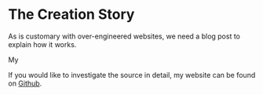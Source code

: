 # The Creation Story

As is customary with over-engineered websites, we need a blog post to explain how it works.

My 

If you would like to investigate the source in detail, my website can be found on [Github](https://github.com/thomasfsteeples/personal_website).


